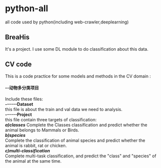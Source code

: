 # python-all
all code used by python(including web-crawler,deeplearning)
## BreaHis
It's a project. I use some DL module to do classification about this data.
## CV code
This is a code practice for some models and methods in the CV domain :
#### --动物多分类项目  
Include these files:  
**------Dataset**  
this file is about the train and val data we need to analysis.  
**------Project**  
this file contain three targets of classification:  
***a)classes***
Complete the Classes classification and predict whether the animal belongs to Mammals or Birds.   
***b)species***  
Complete the classification of animal species and predict whether the animal is rabbit, rat or chicken.   
***c)multi-classification***  
Complete multi-task classification, and predict the "class" and "species" of the animal at the same time.   
